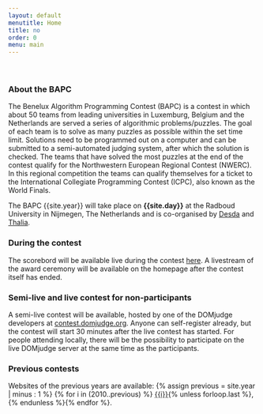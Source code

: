 ```yaml
---
layout: default
menutitle: Home
title: no
order: 0
menu: main
---
```


<div class="countdown">
    <div class="timer"><b class="countdownvalue" id="countdownA"></b><span class="word" id="countdownTextA"></span></div>
    <div class="timer"><b class="countdownvalue" id="countdownB"></b><span class="word" id="countdownTextB"></span></div>
    <div class="timer"><b class="countdownvalue" id="countdownC"></b><span class="word" id="countdownTextC"></span></div>
    <div class="timer"><b class="countdownvalue" id="countdownD"></b><span class="word" id="countdownTextD"></span></div>
</div>

<script src="/assets/js/moment.min.js"></script>
<script>
    $(document).ready(function() {
        window.setInterval(function() {
            var difference = new Date(2019, 9, 19, 9, 0, 0) - new Date();
            var time;
            if (difference < 0) {
                time = moment.duration(0);
            } else {
                time = moment.duration(difference);
            }
            
            if (time.asHours() < 24) {
                $("#countdownTextA").html("hours");
                $("#countdownTextB").html("minutes");
                $("#countdownTextC").html("seconds");
                $("#countdownTextD").html("cs");

                $("#countdownA").html((Math.floor(time.asHours()) % 24).toString().padStart(2, "0"));
                $("#countdownB").html((Math.floor(time.asMinutes()) % 60).toString().padStart(2, "0"));
                $("#countdownC").html((Math.floor(time.asSeconds()) % 60).toString().padStart(2, "0"));
                $("#countdownD").html((Math.floor(time.asMilliseconds() / 10) % 100).toString().padStart(2, "0"));
            } else {
                $("#countdownTextA").html("days");
                $("#countdownTextB").html("hours");
                $("#countdownTextC").html("minutes");
                $("#countdownTextD").html("seconds");

                $("#countdownA").html(Math.floor(time.asDays()).toString().padStart(2, "0"));
                $("#countdownB").html((Math.floor(time.asHours()) % 24).toString().padStart(2, "0"));
                $("#countdownC").html((Math.floor(time.asMinutes()) % 60).toString().padStart(2, "0"));
                $("#countdownD").html((Math.floor(time.asSeconds()) % 60).toString().padStart(2, "0"));
            }
        }, 10);
    });
</script>
<style>
    .countdown {
        display: flex;
        justify-content: space-around;
        margin-bottom: 12px;
    }
    @media (max-width: 380px) {
        .countdown {
            display: none;
        }
    }
    .timer {
        padding: 10px;
        text-align: center;
    }
    .countdownvalue {
        display: block;
        font-size: 4rem;
        line-height: 1;
    }
    .word {
        display: block;
    }
</style>

### About the BAPC

The Benelux Algorithm Programming Contest (BAPC) is a contest in which about 50 teams from leading universities in Luxemburg,
Belgium and the Netherlands are served a series of algorithmic problems/puzzles. The goal of each team is to solve as many
puzzles as possible within the set time limit. Solutions need to be programmed out on a computer and can be submitted to a
semi-automated judging system, after which the solution is checked. The teams that have solved the most puzzles at the end
of the contest qualify for the Northwestern European Regional Contest (NWERC). In this regional competition the teams can
qualify themselves for a ticket to the International Collegiate Programming Contest (ICPC), also known as the World Finals.

The BAPC {{site.year}} will take place on <b>{{site.day}}</b> at the Radboud University in Nijmegen, The Netherlands and is co-organised by <a href='https://www.desda.org/' target="_blank">Desda</a>
and <a href='https://thalia.nu' target="_blank">Thalia</a>.

### During the contest

The scorebord will be available live during the contest [here](/results.html). A livestream of the award ceremony will be available on the homepage after the contest itself has ended.

### Semi-live and live contest for non-participants

A semi-live contest will be available, hosted by one of the DOMjudge developers at [contest.domjudge.org](http://contest.domjudge.org/). Anyone can self-register already, but the contest will start 30 minutes after the live contest has started. For people attending locally, there will be the possibility to participate on the live DOMjudge server at the same time as the participants.

### Previous contests

<p id="previousContests">
    Websites of the previous years are available: {% assign previous = site.year | minus : 1 %}
    {% for i in (2010..previous) %}
        <a href="http://{{i}}.bapc.eu/" target="_blank">{{i}}</a>{% unless forloop.last %},{% endunless %}{% endfor %}.
</p>
